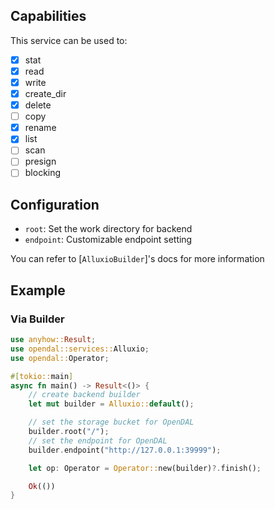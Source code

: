 ## Capabilities

This service can be used to:

- [x] stat
- [x] read
- [x] write
- [x] create_dir
- [x] delete
- [ ] copy
- [x] rename
- [x] list
- [ ] scan
- [ ] presign
- [ ] blocking

## Configuration

- `root`: Set the work directory for backend
- `endpoint`: Customizable endpoint setting

You can refer to [`AlluxioBuilder`]'s docs for more information

## Example

### Via Builder

```rust
use anyhow::Result;
use opendal::services::Alluxio;
use opendal::Operator;

#[tokio::main]
async fn main() -> Result<()> {
    // create backend builder
    let mut builder = Alluxio::default();

    // set the storage bucket for OpenDAL
    builder.root("/");
    // set the endpoint for OpenDAL
    builder.endpoint("http://127.0.0.1:39999");

    let op: Operator = Operator::new(builder)?.finish();

    Ok(())
}
```
